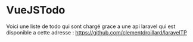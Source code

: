 # VueJSTodo
Voici une liste de todo qui sont chargé grace a une api laravel qui est disponible a cette adresse :
https://github.com/clementdroillard/laravelTP
